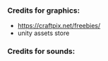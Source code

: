 ### Credits for graphics:

- https://craftpix.net/freebies/
- unity assets store

### Credits for sounds: